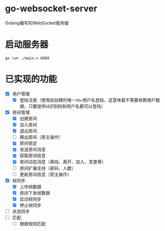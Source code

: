 # go-websocket-server
Golang编写的WebSocket服务器

# 启动服务器
```shell
go run ./main.n 8888
```

# 已实现的功能
- [x] 用户管理
    - [x] 登陆注册（使用自创建的唯一id+用户名登陆，这意味着不需要依赖用户数据，只要提供id识别码和用户名都可以登陆） 
- [x] 房间管理
    - [x] 创建房间
    - [x] 加入房间
    - [x] 退出房间
    - [ ] 踢出房间（房主操作）
    - [x] 房间锁定
    - [x] 发送房间消息
    - [x] 获取房间信息
    - [x] 房间动态消息（离线、离开、加入、变更等）
    - [ ] 房间扩展支持（密码、人数）
    - [ ] 更新房间信息（房主操作）
- [x] 帧同步
    - [x] 上传帧数据
    - [x] 房间下发帧数据
    - [x] 启动帧同步
    - [x] 停止帧同步
- [ ] 状态同步
- [ ] 匹配
    - [ ] 根据规则匹配
